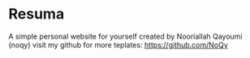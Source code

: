 # Resuma
A simple personal website for yourself
created by Nooriallah Qayoumi (noqy)
visit my github for more teplates: https://github.com/NoQy

